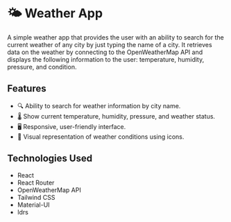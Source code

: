 # 🌤️ Weather App

A simple weather app that provides the user with an ability to search for the current weather of any city by just typing the name of a city. It retrieves data on the weather by connecting to the OpenWeatherMap API and displays the following information to the user: temperature, humidity, pressure, and condition.

## Features

- 🔍 Ability to search for weather information by city name.
- 🌡️ Show current temperature, humidity, pressure, and weather status.
- 🖥️ Responsive, user-friendly interface.
- 🌈 Visual representation of weather conditions using icons.

## Technologies Used

- React
- React Router
- OpenWeatherMap API
- Tailwind CSS
- Material-UI
- ldrs


